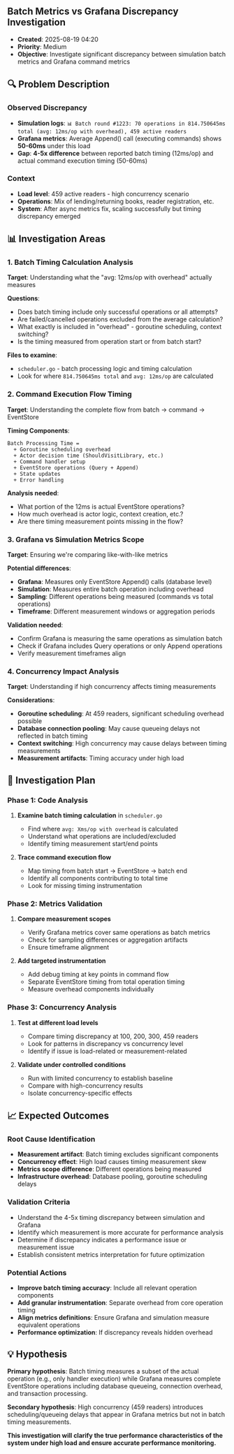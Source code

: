 ## Batch Metrics vs Grafana Discrepancy Investigation
- **Created**: 2025-08-19 04:20
- **Priority**: Medium
- **Objective**: Investigate significant discrepancy between simulation batch metrics and Grafana command metrics

## 🔍 Problem Description

### **Observed Discrepancy**
- **Simulation logs**: `📊 Batch round #1223: 70 operations in 814.750645ms total (avg: 12ms/op with overhead), 459 active readers`
- **Grafana metrics**: Average Append() call (executing commands) shows **50-60ms** under this load
- **Gap**: **4-5x difference** between reported batch timing (12ms/op) and actual command execution timing (50-60ms)

### **Context**
- **Load level**: 459 active readers - high concurrency scenario
- **Operations**: Mix of lending/returning books, reader registration, etc.
- **System**: After async metrics fix, scaling successfully but timing discrepancy emerged

## 📊 Investigation Areas

### **1. Batch Timing Calculation Analysis**
**Target**: Understanding what the "avg: 12ms/op with overhead" actually measures

**Questions**:
- Does batch timing include only successful operations or all attempts?
- Are failed/cancelled operations excluded from the average calculation?
- What exactly is included in "overhead" - goroutine scheduling, context switching?
- Is the timing measured from operation start or from batch start?

**Files to examine**:
- `scheduler.go` - batch processing logic and timing calculation
- Look for where `814.750645ms total` and `avg: 12ms/op` are calculated

### **2. Command Execution Flow Timing**
**Target**: Understanding the complete flow from batch → command → EventStore

**Timing Components**:
```
Batch Processing Time = 
  + Goroutine scheduling overhead
  + Actor decision time (ShouldVisitLibrary, etc.)
  + Command handler setup
  + EventStore operations (Query + Append)
  + State updates
  + Error handling
```

**Analysis needed**:
- What portion of the 12ms is actual EventStore operations?
- How much overhead is actor logic, context creation, etc.?
- Are there timing measurement points missing in the flow?

### **3. Grafana vs Simulation Metrics Scope**
**Target**: Ensuring we're comparing like-with-like metrics

**Potential differences**:
- **Grafana**: Measures only EventStore Append() calls (database level)
- **Simulation**: Measures entire batch operation including overhead
- **Sampling**: Different operations being measured (commands vs total operations)
- **Timeframe**: Different measurement windows or aggregation periods

**Validation needed**:
- Confirm Grafana is measuring the same operations as simulation batch
- Check if Grafana includes Query operations or only Append operations
- Verify measurement timeframes align

### **4. Concurrency Impact Analysis**
**Target**: Understanding if high concurrency affects timing measurements

**Considerations**:
- **Goroutine scheduling**: At 459 readers, significant scheduling overhead possible
- **Database connection pooling**: May cause queueing delays not reflected in batch timing
- **Context switching**: High concurrency may cause delays between timing measurements
- **Measurement artifacts**: Timing accuracy under high load

## 🧪 Investigation Plan

### **Phase 1: Code Analysis**
1. **Examine batch timing calculation** in `scheduler.go`
   - Find where `avg: Xms/op with overhead` is calculated
   - Understand what operations are included/excluded
   - Identify timing measurement start/end points

2. **Trace command execution flow**
   - Map timing from batch start → EventStore → batch end
   - Identify all components contributing to total time
   - Look for missing timing instrumentation

### **Phase 2: Metrics Validation**
1. **Compare measurement scopes**
   - Verify Grafana metrics cover same operations as batch metrics
   - Check for sampling differences or aggregation artifacts
   - Ensure timeframe alignment

2. **Add targeted instrumentation**
   - Add debug timing at key points in command flow
   - Separate EventStore timing from total operation timing
   - Measure overhead components individually

### **Phase 3: Concurrency Analysis**
1. **Test at different load levels**
   - Compare timing discrepancy at 100, 200, 300, 459 readers
   - Look for patterns in discrepancy vs concurrency level
   - Identify if issue is load-related or measurement-related

2. **Validate under controlled conditions**
   - Run with limited concurrency to establish baseline
   - Compare with high-concurrency results
   - Isolate concurrency-specific effects

## 📈 Expected Outcomes

### **Root Cause Identification**
- **Measurement artifact**: Batch timing excludes significant components
- **Concurrency effect**: High load causes timing measurement skew  
- **Metrics scope difference**: Different operations being measured
- **Infrastructure overhead**: Database pooling, goroutine scheduling delays

### **Validation Criteria**
- Understand the 4-5x timing discrepancy between simulation and Grafana
- Identify which measurement is more accurate for performance analysis
- Determine if discrepancy indicates a performance issue or measurement issue
- Establish consistent metrics interpretation for future optimization

### **Potential Actions**
- **Improve batch timing accuracy**: Include all relevant operation components
- **Add granular instrumentation**: Separate overhead from core operation timing
- **Align metrics definitions**: Ensure Grafana and simulation measure equivalent operations
- **Performance optimization**: If discrepancy reveals hidden overhead

## 💡 Hypothesis

**Primary hypothesis**: Batch timing measures a subset of the actual operation (e.g., only handler execution) while Grafana measures complete EventStore operations including database queueing, connection overhead, and transaction processing.

**Secondary hypothesis**: High concurrency (459 readers) introduces scheduling/queueing delays that appear in Grafana metrics but not in batch timing measurements.

**This investigation will clarify the true performance characteristics of the system under high load and ensure accurate performance monitoring.**